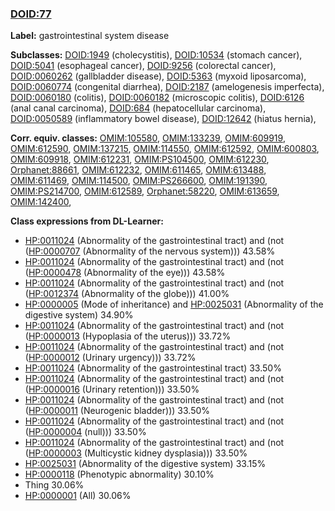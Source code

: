 
### [DOID:77](http://purl.obolibrary.org/obo/DOID_77)
**Label:** gastrointestinal system disease

**Subclasses:** [DOID:1949](http://purl.obolibrary.org/obo/DOID_1949) (cholecystitis), [DOID:10534](http://purl.obolibrary.org/obo/DOID_10534) (stomach cancer), [DOID:5041](http://purl.obolibrary.org/obo/DOID_5041) (esophageal cancer), [DOID:9256](http://purl.obolibrary.org/obo/DOID_9256) (colorectal cancer), [DOID:0060262](http://purl.obolibrary.org/obo/DOID_0060262) (gallbladder disease), [DOID:5363](http://purl.obolibrary.org/obo/DOID_5363) (myxoid liposarcoma), [DOID:0060774](http://purl.obolibrary.org/obo/DOID_0060774) (congenital diarrhea), [DOID:2187](http://purl.obolibrary.org/obo/DOID_2187) (amelogenesis imperfecta), [DOID:0060180](http://purl.obolibrary.org/obo/DOID_0060180) (colitis), [DOID:0060182](http://purl.obolibrary.org/obo/DOID_0060182) (microscopic colitis), [DOID:6126](http://purl.obolibrary.org/obo/DOID_6126) (anal canal carcinoma), [DOID:684](http://purl.obolibrary.org/obo/DOID_684) (hepatocellular carcinoma), [DOID:0050589](http://purl.obolibrary.org/obo/DOID_0050589) (inflammatory bowel disease), [DOID:12642](http://purl.obolibrary.org/obo/DOID_12642) (hiatus hernia), 

**Corr. equiv. classes:** [OMIM:105580](http://purl.obolibrary.org/obo/OMIM_105580), [OMIM:133239](http://purl.obolibrary.org/obo/OMIM_133239), [OMIM:609919](http://purl.obolibrary.org/obo/OMIM_609919), [OMIM:612590](http://purl.obolibrary.org/obo/OMIM_612590), [OMIM:137215](http://purl.obolibrary.org/obo/OMIM_137215), [OMIM:114550](http://purl.obolibrary.org/obo/OMIM_114550), [OMIM:612592](http://purl.obolibrary.org/obo/OMIM_612592), [OMIM:600803](http://purl.obolibrary.org/obo/OMIM_600803), [OMIM:609918](http://purl.obolibrary.org/obo/OMIM_609918), [OMIM:612231](http://purl.obolibrary.org/obo/OMIM_612231), [OMIM:PS104500](http://purl.obolibrary.org/obo/OMIM_PS104500), [OMIM:612230](http://purl.obolibrary.org/obo/OMIM_612230), [Orphanet:88661](http://www.orpha.net/ORDO/Orphanet_88661), [OMIM:612232](http://purl.obolibrary.org/obo/OMIM_612232), [OMIM:611465](http://purl.obolibrary.org/obo/OMIM_611465), [OMIM:613488](http://purl.obolibrary.org/obo/OMIM_613488), [OMIM:611469](http://purl.obolibrary.org/obo/OMIM_611469), [OMIM:114500](http://purl.obolibrary.org/obo/OMIM_114500), [OMIM:PS266600](http://purl.obolibrary.org/obo/OMIM_PS266600), [OMIM:191390](http://purl.obolibrary.org/obo/OMIM_191390), [OMIM:PS214700](http://purl.obolibrary.org/obo/OMIM_PS214700), [OMIM:612589](http://purl.obolibrary.org/obo/OMIM_612589), [Orphanet:58220](http://www.orpha.net/ORDO/Orphanet_58220), [OMIM:613659](http://purl.obolibrary.org/obo/OMIM_613659), [OMIM:142400](http://purl.obolibrary.org/obo/OMIM_142400), 

**Class expressions from DL-Learner:**

- [HP:0011024](http://purl.obolibrary.org/obo/HP_0011024) (Abnormality of the gastrointestinal tract) and (not ([HP:0000707](http://purl.obolibrary.org/obo/HP_0000707) (Abnormality of the nervous system))) 43.58%
- [HP:0011024](http://purl.obolibrary.org/obo/HP_0011024) (Abnormality of the gastrointestinal tract) and (not ([HP:0000478](http://purl.obolibrary.org/obo/HP_0000478) (Abnormality of the eye))) 43.58%
- [HP:0011024](http://purl.obolibrary.org/obo/HP_0011024) (Abnormality of the gastrointestinal tract) and (not ([HP:0012374](http://purl.obolibrary.org/obo/HP_0012374) (Abnormality of the globe))) 41.00%
- [HP:0000005](http://purl.obolibrary.org/obo/HP_0000005) (Mode of inheritance) and [HP:0025031](http://purl.obolibrary.org/obo/HP_0025031) (Abnormality of the digestive system) 34.90%
- [HP:0011024](http://purl.obolibrary.org/obo/HP_0011024) (Abnormality of the gastrointestinal tract) and (not ([HP:0000013](http://purl.obolibrary.org/obo/HP_0000013) (Hypoplasia of the uterus))) 33.72%
- [HP:0011024](http://purl.obolibrary.org/obo/HP_0011024) (Abnormality of the gastrointestinal tract) and (not ([HP:0000012](http://purl.obolibrary.org/obo/HP_0000012) (Urinary urgency))) 33.72%
- [HP:0011024](http://purl.obolibrary.org/obo/HP_0011024) (Abnormality of the gastrointestinal tract) 33.50%
- [HP:0011024](http://purl.obolibrary.org/obo/HP_0011024) (Abnormality of the gastrointestinal tract) and (not ([HP:0000016](http://purl.obolibrary.org/obo/HP_0000016) (Urinary retention))) 33.50%
- [HP:0011024](http://purl.obolibrary.org/obo/HP_0011024) (Abnormality of the gastrointestinal tract) and (not ([HP:0000011](http://purl.obolibrary.org/obo/HP_0000011) (Neurogenic bladder))) 33.50%
- [HP:0011024](http://purl.obolibrary.org/obo/HP_0011024) (Abnormality of the gastrointestinal tract) and (not ([HP:0000004](http://purl.obolibrary.org/obo/HP_0000004) (null))) 33.50%
- [HP:0011024](http://purl.obolibrary.org/obo/HP_0011024) (Abnormality of the gastrointestinal tract) and (not ([HP:0000003](http://purl.obolibrary.org/obo/HP_0000003) (Multicystic kidney dysplasia))) 33.50%
- [HP:0025031](http://purl.obolibrary.org/obo/HP_0025031) (Abnormality of the digestive system) 33.15%
- [HP:0000118](http://purl.obolibrary.org/obo/HP_0000118) (Phenotypic abnormality) 30.10%
- Thing 30.06%
- [HP:0000001](http://purl.obolibrary.org/obo/HP_0000001) (All) 30.06%


